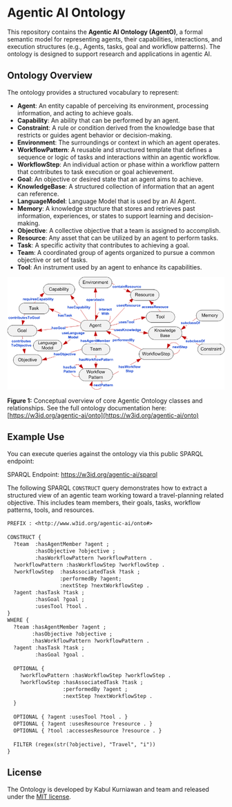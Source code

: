 # Agentic AI Ontology

This repository contains the **Agentic AI Ontology (AgentO)**, a formal semantic model for representing agents, their capabilities, interactions, and execution structures (e.g., Agents, tasks, goal  and workflow patterns). The ontology is designed to support research and applications in agentic AI.

## Ontology Overview

The ontology provides a structured vocabulary to represent:

* **Agent**: An entity capable of perceiving its environment, processing information, and acting to achieve goals.
* **Capability**: An ability that can be performed by an agent.
* **Constraint**: A rule or condition derived from the knowledge base that restricts or guides agent behavior or decision-making.
* **Environment**: The surroundings or context in which an agent operates.
* **WorkflowPattern**: A reusable and structured template that defines a sequence or logic of tasks and interactions within an agentic workflow.
* **WorkflowStep**: An individual action or phase within a workflow pattern that contributes to task execution or goal achievement.
* **Goal**: An objective or desired state that an agent aims to achieve.
* **KnowledgeBase**: A structured collection of information that an agent can reference.
* **LanguageModel**: Language Model that is used by an AI Agent.
* **Memory**: A knowledge structure that stores and retrieves past information, experiences, or states to support learning and decision-making.
* **Objective**: A collective objective that a team is assigned to accomplish.
* **Resource**: Any asset that can be utilized by an agent to perform tasks.
* **Task**: A specific activity that contributes to achieving a goal.
* **Team**: A coordinated group of agents organized to pursue a common objective or set of tasks.
* **Tool**: An instrument used by an agent to enhance its capabilities.


![Agentic Ontology (Agento) Overview](./agentO.png)



**Figure 1:** Conceptual overview of core Agentic Ontology classes and relationships. See the full ontology documentation here: [https://w3id.org/agentic-ai/onto](https://w3id.org/agentic-ai/onto)



## Example Use

You can execute queries against the ontology via this public SPARQL endpoint:

SPARQL Endpoint: https://w3id.org/agentic-ai/sparql

The following SPARQL `CONSTRUCT` query demonstrates how to extract a structured view of an agentic team working toward a travel-planning related objective. This includes team members, their goals, tasks, workflow patterns, tools, and resources.

```sparql
PREFIX : <http://www.w3id.org/agentic-ai/onto#>

CONSTRUCT {
  ?team  :hasAgentMember ?agent ;
         :hasObjective ?objective ;
         :hasWorkflowPattern ?workflowPattern .
  ?workflowPattern :hasWorkflowStep ?workflowStep .
  ?workflowStep  :hasAssociatedTask ?task ;
                 :performedBy ?agent;
                 :nextStep ?nextWorkflowStep .
  ?agent :hasTask ?task ;
         :hasGoal ?goal ;
         :usesTool ?tool .
} 
WHERE {
  ?team :hasAgentMember ?agent ; 
        :hasObjective ?objective ;
        :hasWorkflowPattern ?workflowPattern .
  ?agent :hasTask ?task ; 
         :hasGoal ?goal .

  OPTIONAL {
    ?workflowPattern :hasWorkflowStep ?workflowStep .
    ?workflowStep :hasAssociatedTask ?task ;
                  :performedBy ?agent ; 
                  :nextStep ?nextWorkflowStep .
  }

  OPTIONAL { ?agent :usesTool ?tool . }
  OPTIONAL { ?agent :usesResource ?resource . }
  OPTIONAL { ?tool :accessesResource ?resource . }

  FILTER (regex(str(?objective), "Travel", "i"))
}
```
## License

The Ontology is developed by Kabul Kurniawan and team and released under the [MIT license](http://opensource.org/licenses/MIT). 

